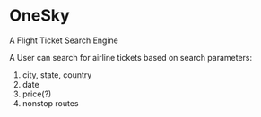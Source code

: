 # OneSky
A Flight Ticket Search Engine


A User can search for airline tickets based on search parameters:
1) city, state, country
2) date
3) price(?)
4) nonstop routes


